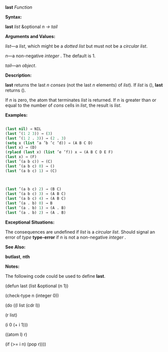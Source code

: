 **last** *Function* 



**Syntax:** 



**last** *list* &amp;optional *n → tail* 



**Arguments and Values:** 



*list*—a *list*, which might be a *dotted list* but must not be a *circular list*. 



*n*—a non-negative *integer* . The default is 1. 



*tail*—an *object*. 



**Description:** 



**last** returns the last *n conses* (not the last *n* elements) of *list*). If *list* is (), **last** returns (). 



If *n* is zero, the atom that terminates *list* is returned. If *n* is greater than or equal to the number of *cons* cells in *list*, the result is *list*. 



**Examples:**
```lisp
 
(last nil) → NIL 
(last ’(1 2 3)) → (3) 
(last ’(1 2 . 3)) → (2 . 3) 
(setq x (list ’a ’b ’c ’d)) → (A B C D) 
(last x) → (D) 
(rplacd (last x) (list ’e ’f)) x → (A B C D E F) 
(last x) → (F) 
(last ’(a b c)) → (C) 
(last ’(a b c) 0) → () 
(last ’(a b c) 1) → (C) 

 
 
(last ’(a b c) 2) → (B C) 
(last ’(a b c) 3) → (A B C) 
(last ’(a b c) 4) → (A B C) 
(last ’(a . b) 0) → B 
(last ’(a . b) 1) → (A . B) 
(last ’(a . b) 2) → (A . B) 

```
**Exceptional Situations:** 



The consequences are undefined if *list* is a *circular list*. Should signal an error of *type* **type-error** if *n* is not a non-negative *integer* . 



**See Also:** 



**butlast**, **nth** 



**Notes:** 



The following code could be used to define **last**. 



(defun last (list &amp;optional (n 1)) 



(check-type n (integer 0)) 



(do ((l list (cdr l)) 



(r list) 



(i 0 (+ i 1))) 



((atom l) r) 



(if (&gt;= i n) (pop r)))) 



